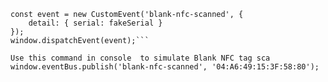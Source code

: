 ```const fakeSerial = '04:A6:49:15:3F:58:80'; // You can use any unique string here
const event = new CustomEvent('blank-nfc-scanned', {
    detail: { serial: fakeSerial }
});
window.dispatchEvent(event);```

Use this command in console  to simulate Blank NFC tag sca
window.eventBus.publish('blank-nfc-scanned', '04:A6:49:15:3F:58:80');
